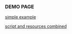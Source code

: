 ### DEMO PAGE

[simple example](https://rawgit.com/Paul-Browne/crl/master/demo/simple-example.html)

[script and resources combined](https://rawgit.com/Paul-Browne/crl/master/demo/combined-crl-and-resources-example.html)

